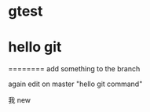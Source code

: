# gtest
# hello git

========
add something to the branch

again
edit on master
"hello git command" 


我
new

